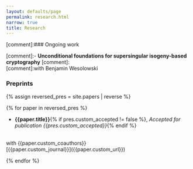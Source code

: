 ```yaml
---
layout: defaults/page
permalink: research.html
narrow: true
title: Research
---
```


[comment]:### Ongoing work

[comment]:- **Unconditional foundations for supersingular isogeny-based cryptography**
[comment]:<br>
[comment]:with Benjamin Wesolowski


### Preprints


{% assign reversed_pres = site.papers | reverse %}

{% for paper in reversed_pres %}

- **{{paper.title}}**{% if pres.custom_accepted != false %}, _Accepted for publication {{pres.custom_accepted}}_{% endif %}
 <br> 
 with {{paper.custom_coauthors}}
 <br>
 [{{paper.custom_journal}}]({{paper.custom_url}})
 
{% endfor %}
